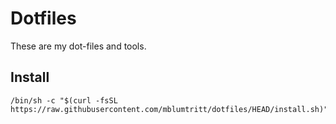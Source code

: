 # Dotfiles

These are my dot-files and tools.

## Install

```shell
/bin/sh -c "$(curl -fsSL https://raw.githubusercontent.com/mblumtritt/dotfiles/HEAD/install.sh)"
```
